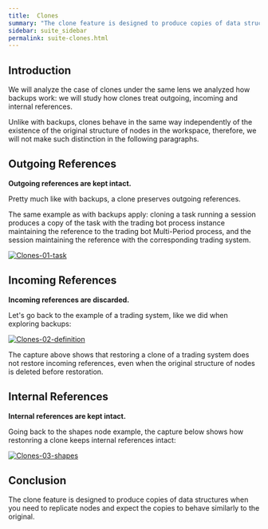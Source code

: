 ```yaml
---
title:  Clones
summary: "The clone feature is designed to produce copies of data structures when you need to replicate nodes and expect the copies to behave similarly to the original."
sidebar: suite_sidebar
permalink: suite-clones.html
---
```


## Introduction

We will analyze the case of clones under the same lens we analyzed how backups work: we will study how clones treat outgoing, incoming and internal <a data-toggle="tooltip" data-original-title="{{site.data.concepts.reference}}">references</a>.

Unlike with backups, clones behave in the same way independently of the existence of the original structure of nodes in the workspace, therefore, we will not make such distinction in the following paragraphs.

## Outgoing References

**Outgoing references are kept intact.**

Pretty much like with backups, a clone preserves outgoing references. 

The same example as with backups apply: cloning a task running a session produces a copy of the task with the trading bot process instance maintaining the reference to the trading bot Multi-Period process, and the session maintaining the reference with the corresponding trading system.

[![Clones-01-task](https://user-images.githubusercontent.com/13994516/71164672-d7698900-224f-11ea-9985-eee1a448a4de.gif)](https://user-images.githubusercontent.com/13994516/71164672-d7698900-224f-11ea-9985-eee1a448a4de.gif)

## Incoming References

**Incoming references are discarded.**

Let's go back to the example of a trading system, like we did when exploring backups:

[![Clones-02-definition](https://user-images.githubusercontent.com/13994516/71164674-d8021f80-224f-11ea-8365-56c455b89f55.gif)](https://user-images.githubusercontent.com/13994516/71164674-d8021f80-224f-11ea-8365-56c455b89f55.gif)

The capture above shows that restoring a clone of a trading system does not restore incoming references, even when the original structure of nodes is deleted before restoration.

## Internal References

**Internal references are kept intact.**

Going back to the <a data-toggle="tooltip" data-original-title="{{site.data.data_mine.shapes}}">shapes</a> node example, the capture below shows how restonring a clone keeps internal references intact:

[![Clones-03-shapes](https://user-images.githubusercontent.com/13994516/71164677-d8021f80-224f-11ea-8707-5cde89de259c.gif)](https://user-images.githubusercontent.com/13994516/71164677-d8021f80-224f-11ea-8707-5cde89de259c.gif)

## Conclusion

The clone feature is designed to produce copies of data structures when you need to replicate nodes and expect the copies to behave similarly to the original.